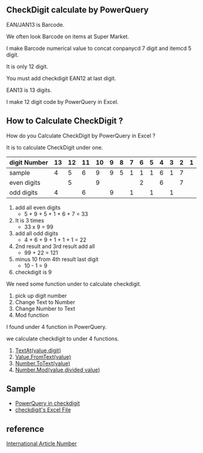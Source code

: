 CheckDigit calculate by PowerQuery
------

EAN/JAN13 is Barcode.

We often look Barcode on items at Super Market.

I make Barcode numerical value to concat conpanycd 7 digit and itemcd 5 digit.

It is only 12 digit.

You must add checkdigit EAN12 at last digit.

EAN13 is 13 digits.

I make 12 digit code by PowerQuery in Excel.

## How to Calculate CheckDigit ?

How do you Calculate CheckDigit by PowerQuery in Excel ?

It is to calculate CheckDigit under one.

|digit Number|13|12|11|10|9|8|7|6|5|4|3|2|1|
|:----|:----|:----|:----|:----|:----|:----|:----|:----|:----|:----|:----|:----|:----|
|sample|4|5|6|9|9|5|1|1|1|6|1|7| |
|even digits| |5| |9| || |2| |6| |7| |
|odd digits|4| |6| |9| |1| |1| |1| | |

1. add all even digits
   - 5 + 9 + 5 + 1 + 6 + 7 = 33
2. It is 3 times
   - 33 x 9 = 99
3. add all odd digits
   - 4 + 6 + 9 + 1 + 1 + 1 = 22
4. 2nd result and 3rd result add all
   - 99 + 22 = 121 
5. minus 10 from 4th result last digit
   - 10 - 1 = 9
6. checkdigit is 9

We need some function under to calculate checkdigit.

1. pick up digit number
2. Change Text to Number
3. Change Number to Text
4. Mod function

I found under 4 function in PowerQuery.

we calculate checkdigit to under 4 functions.

1. [TextAt(value,digit)](https://docs.microsoft.com/en-us/powerquery-m/text-at)
2. [Value.FromText(value)](https://docs.microsoft.com/en-us/powerquery-m/value-fromtext)
3. [Number.ToText(value)](https://docs.microsoft.com/en-us/powerquery-m/number-totext)
4. [Number.Mod(value,divided value)](https://docs.microsoft.com/en-us/powerquery-m/number-mod)

## Sample

- [PowerQuery in checkdigit](pq/checkdigit.m)
- [checkdigit's Excel File](checkdigit.xlsx)


## reference

[International Article Number](https://en.wikipedia.org/wiki/International_Article_Number)
